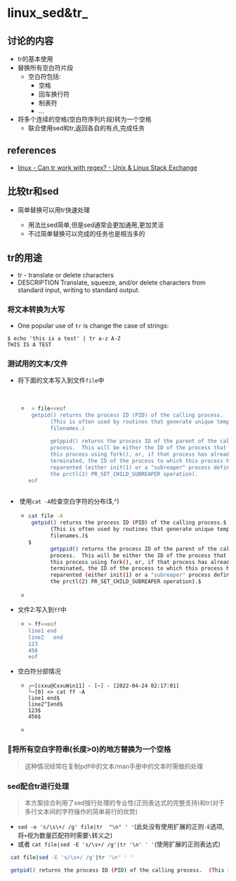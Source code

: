 # linux_sed&tr_

## 讨论的内容

- tr的基本使用
- 替换所有空白符片段
  - 空白符包括:
    - 空格
    - 回车换行符
    - 制表符
    - ...
- 将多个连续的空格(空白符序列片段)转为一个空格
  - 联合使用sed和tr,返回各自的有点,完成任务

## references

- [linux - Can tr work with regex? - Unix & Linux Stack Exchange](https://unix.stackexchange.com/questions/86929/can-tr-work-with-regex)

## 比较tr和sed

- 简单替换可以用tr快速处理

  - 用法比sed简单,但是sed通常会更加通用,更加灵活
  - 不过简单替换可以完成的任务也是相当多的

  

## tr的用途

- tr - translate or delete characters
- DESCRIPTION
         Translate,  squeeze,  and/or  delete  characters  from standard input, writing to
         standard output.

### 将文本转换为大写

- One popular use of `tr` is change the case of strings:

```
$ echo 'this is a test' | tr a-z A-Z
THIS IS A TEST
```

### 测试用的文本/文件

- 将下面的文本写入到文件`file`中

  ​		

  - ```bash
     > file<<eof
     getpid() returns the process ID (PID) of the calling process.
           (This is often used by routines that generate unique temporary
           filenames.)
      
           getppid() returns the process ID of the parent of the calling
           process.  This will be either the ID of the process that created
           this process using fork(), or, if that process has already
           terminated, the ID of the process to which this process has been
           reparented (either init(1) or a "subreaper" process defined via
           the prctl(2) PR_SET_CHILD_SUBREAPER operation).
    eof
           
    ```

- ​	使用`cat -A`检查空白字符的分布($,^)

  - ```bash
    cat file -A
     getpid() returns the process ID (PID) of the calling process.$
           (This is often used by routines that generate unique temporary$
           filenames.)$
    $
           getppid() returns the process ID of the parent of the calling$
           process.  This will be either the ID of the process that created$
           this process using fork(), or, if that process has already$
           terminated, the ID of the process to which this process has been$
           reparented (either init(1) or a "subreaper" process defined via$
           the prctl(2) PR_SET_CHILD_SUBREAPER operation).$
    ```

  - 

- 文件2:写入到`ff`中

  - ```bash
    > ff<<eof
    line1 end
    line2   end
    123
    456
    eof
    
    ```

- 空白符分部情况

  - ```
    ┌─[cxxu@CxxuWin11] - [~] - [2022-04-24 02:17:01]
    └─[0] <> cat ff -A
    line1 end$
    line2^Iend$
    123$
    456$
    ```

  - 

### 🎈将所有空白字符串(长度>0)的地方替换为一个空格

> 这种情况经常在复制pdf中的文本/man手册中的文本时需做的处理

### sed配合tr进行处理

> 本方案综合利用了sed按行处理的专业性(正则表达式的完整支持)和tr(对于多行文本间的字符操作的简单易行的优势)

- `sed -e 's/\s\+/ /g' file|tr  "\n" ' '`(此处没有使用扩展的正则`-E`选项,将`+`视为数量匹配符时需要`\`转义之)
- 或者	`cat file|sed -E 's/\s+/ /g'|tr '\n' ' '`(使用扩展的正则表达式)

```bash
 cat file|sed -E 's/\s+/ /g'|tr '\n' ' '

 getpid() returns the process ID (PID) of the calling process.  (This is often used by routines that generate unique temporary  filenames.)   getppid() returns the process ID of the parent of the calling  process. This will be either the ID of the process that created  this process using fork(), or, if that process has already  terminated, the ID of the process to which this process has been  reparented (either init(1) or a "subreaper" process defined via  the prctl(2) PR_SET_CHILD_SUBREAPER operation). 
```

